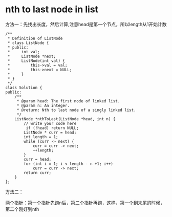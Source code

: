 # nth to last node in list

方法一：先找出长度，然后计算,注意head是第一个节点，所以length从1开始计数


	/**
	 * Definition of ListNode
	 * class ListNode {
	 * public:
	 *     int val;
	 *     ListNode *next;
	 *     ListNode(int val) {
	 *         this->val = val;
	 *         this->next = NULL;
	 *     }
	 * }
	 */
	class Solution {
	public:
	    /**
	     * @param head: The first node of linked list.
	     * @param n: An integer.
	     * @return: Nth to last node of a singly linked list.
	     */
	    ListNode *nthToLast(ListNode *head, int n) {
	        // write your code here
	         if (!head) return NULL;
	        ListNode * curr = head;
	        int length = 1;
	        while (curr -> next) {
	            curr = curr -> next;
	            ++length;
	        }
	        curr = head;
	        for (int i = 1; i < length - n +1; i++)
	            curr = curr -> next;
	        return curr;
	    }
	};

方法二：

两个指针：第一个指针先跑n后，第二个指针再跑，这样，第一个到末尾的时候，第二个刚好到nth






